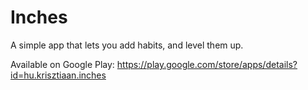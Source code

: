 # Inches

A simple app that lets you add habits, and level them up.

Available on Google Play: https://play.google.com/store/apps/details?id=hu.krisztiaan.inches
